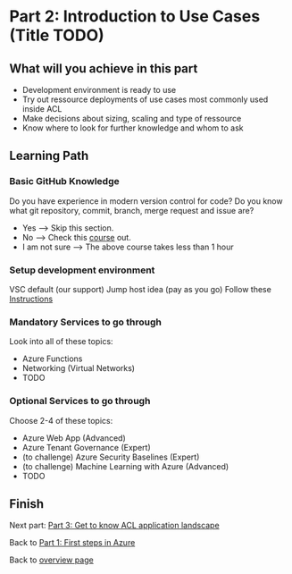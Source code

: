 # Part 2: Introduction to Use Cases (Title TODO)

## What will you achieve in this part

* Development environment is ready to use
* Try out ressource deployments of use cases most commonly used inside ACL
* Make decisions about sizing, scaling and type of ressource
* Know where to look for further knowledge and whom to ask

## Learning Path

### Basic GitHub Knowledge

Do you have experience in modern version control for code? Do you know what git repository, commit, branch, merge request and issue are?

* Yes  --> Skip this section.
* No --> Check this [course](https://lab.github.com/githubtraining/introduction-to-github) out.
* I am not sure --> The above course takes less than 1 hour

### Setup development environment

VSC default (our support)
Jump host idea (pay as you go)
Follow these [Instructions](https://docs.microsoft.com/en-us/learn/modules/prepare-your-dev-environment-for-azure-development/)

### Mandatory Services to go through

Look into all of these topics:

* Azure Functions
* Networking (Virtual Networks)
* TODO

### Optional Services to go through

Choose 2-4 of these topics:

* Azure Web App (Advanced)
* Azure Tenant Governance (Expert)
* (to challenge) Azure Security Baselines (Expert)
* (to challenge) Machine Learning with Azure (Advanced)
* TODO

## Finish

Next part: [Part 3: Get to know ACL application landscape](../part-3-awk-applications/main.md)

Back to [Part 1: First steps in Azure](../part-1-sandbox/main.md)

Back to [overview page](../main.md)

